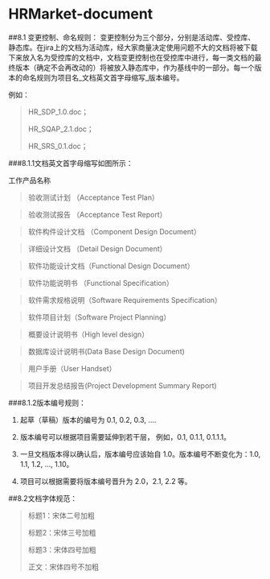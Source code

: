 # HRMarket-document
##8.1 变更控制、命名规则：
变更控制分为三个部分，分别是活动库、受控库、静态库。在jira上的文档为活动库，经大家商量决定使用问题不大的文档将被下载下来放入名为受控库的文档中，文档变更控制也在受控库中进行，每一类文档的最终版本（确定不会再改动的）将被放入静态库中，作为基线中的一部分。每一个版本的命名规则为项目名_文档英文首字母缩写_版本编号。

例如：

> HR\_SDP\_1.0.doc；
>
> HR\_SQAP\_2.1.doc；
>
> HR\_SRS\_0.1.doc；

###8.1.1文档英文首字母缩写如图所示：

工作产品名称

> 验收测试计划 （Acceptance Test Plan）

> 验收测试报告 （Acceptance Test Report）

> 软件构件设计文档 （Component Design Document）

> 详细设计文档 （Detail Design Document）

> 软件功能设计文档（Functional Design Document）

> 软件功能说明书 （Functional Specification）

> 软件需求规格说明（Software Requirements Specification）

> 软件项目计划（Software Project Planning）

> 概要设计说明书（High level design）

> 数据库设计说明书(Data Base Design Document)

> 用户手册（User Handset）

> 项目开发总结报告(Project Development Summary Report)

###8.1.2版本编号规则：
1. 起草（草稿）版本的编号为 0.1, 0.2, 0.3, ....

2. 版本编号可以根据项目需要延伸到若干层， 例如，0.1, 0.1.1, 0.1.1.1。

3. 一旦文档版本得以确认后，版本编号应该始自 1.0。版本编号不断变化为：1.0, 1.1, 1.2, ..., 1.10。

4. 项目可以根据需要将版本编号晋升为 2.0，2.1, 2.2 等。

##8.2文档字体规范：
> 标题1：宋体二号加粗
> 
> 标题2：宋体三号加粗
> 
> 标题3：宋体四号加粗
> 
> 正文：宋体四号不加粗
